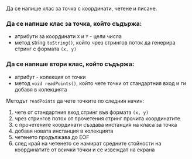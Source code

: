 Да се напише клас за точка с координати, четене и писане.

### Да се напише клас за точка, който съдържа:
- атрибути за координати `X` и `Y` - цели числа
- метод string `toString()`, който чрез стрингов поток да генерира стринг с формата `(x, y)`

### Да се напише втори клас, който съдържа:
- атрибут - колекция от точки
- метод `void readPoints()`, който чете точки от стандартния вход и ги добавя в колекцията

Методът `readPoints` да чете точките по следния начин:
1. чете от стандартния вход стринг във формата `(x, y)`
2. чрез стрингов поток от прочетения стринг прочита координатите
3. с прочетените координати създава  инстанция на класа за точка
4. добавя новата инстанция в колекцията
5. четенето продължава до EOF
6. след край на четенето се намират средните стойности на координатите от всички точки и се извеждат на екрана
